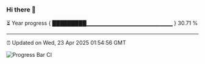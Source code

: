 ### Hi there 👋

⏳ Year progress { █████████▁▁▁▁▁▁▁▁▁▁▁▁▁▁▁▁▁▁▁▁▁ } 30.71 %

---

⏰ Updated on Wed, 23 Apr 2025 01:54:56 GMT

![Progress Bar CI](https://github.com/ZhaoGui/ZhaoGui/workflows/Progress%20Bar%20CI/badge.svg)
